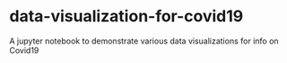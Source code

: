 # data-visualization-for-covid19
A jupyter notebook to demonstrate various data visualizations for info on Covid19
